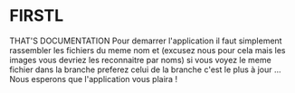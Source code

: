 # FIRSTL
THAT'S DOCUMENTATION
Pour demarrer l'application il faut simplement rassembler les fichiers du meme nom et (excusez nous pour cela mais les images vous devriez les reconnaitre par noms) si vous voyez le meme fichier dans la branche preferez celui de la branche c'est le plus à jour ...
Nous esperons que l'application vous plaira !


